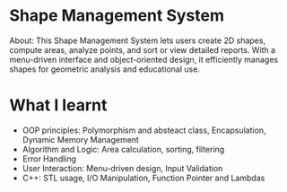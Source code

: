 # Shape Management System 

About: This Shape Management System lets users create 2D shapes, compute areas, analyze points, and sort or view detailed reports. With a menu-driven interface and object-oriented design, it efficiently manages shapes for geometric analysis and educational use.

# What I learnt
- OOP principles: Polymorphism and absteact class, Encapsulation, Dynamic Memory Management
- Algorithm and Logic: Area calculation, sorting, filtering
- Error Handling
- User Interaction: Menu-driven design, Input Validation
- C++: STL usage, I/O Manipulation, Function Pointer and Lambdas
